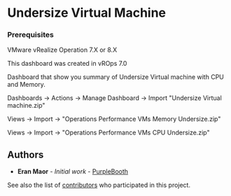 # Undersize Virtual Machine

### Prerequisites

VMware vRealize Operation 7.X or 8.X

This dashboard was created in vROps 7.0
 
Dashboard that show you summary of Undersize Virtual machine with CPU and Memory.

Dashboards -> Actions -> Manage Dashboard -> Import  "Undersize Virtual machine.zip"

Views -> Import -> "Operations Performance VMs Memory Undersize.zip"

Views -> Import -> "Operations Performance VMs CPU Undersize.zip"

## Authors

* **Eran Maor** - *Initial work* - [PurpleBooth](https://github.com/emaor23)

See also the list of [contributors](https://github.com/your/project/contributors) who participated in this project.
